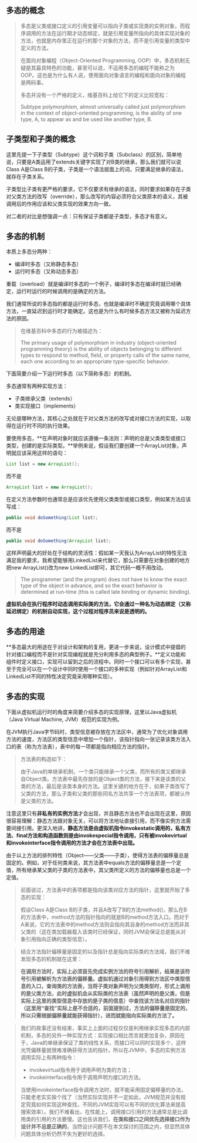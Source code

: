 ## 多态的概念

> 多态是父类或接口定义的引用变量可以指向子类或实现类的实例对象，而程序调用的方法在运行期才动态绑定，就是引用变量所指向的具体实现对象的方法，也就是内存里正在运行的那个对象的方法，而不是引用变量的类型中定义的方法。
>
> 在面向对象编程（Object-Oriented Programming, OOP）中，多态机制无疑是其最具特色的功能，甚至可以说，不运用多态的编程不能称之为OOP。这也是为什么有人说，使用面向对象语言的编程和面向对象的编程是两码事。
>
> 多态并没有一个严格的定义，维基百科上给它下的定义比较宽松：
>
> Subtype polymorphism, almost universally called just polymorphism in the context of object-oriented programming, is the ability of one type, A, to appear as and be used like another type, B.



## 子类型和子类的概念

这里先提一下子类型（Subtype）这个词和子类（Subclass）的区别，简单地说，只要是A类运用了extends关键字实现了对B类的继承，那么我们就可以说Class A是Class B的子类，子类是一个语法层面上的词，只要满足继承的语法，就存在子类关系。

子类型比子类有更严格的要求，它不仅要求有继承的语法，同时要求如果存在子类对父类方法的改写（override），那么改写的内容必须符合父类原本的语义，其被调用后的作用应该和父类实现的效果方向一致。

对二者的对比是想强调一点：只有保证子类都是子类型，多态才有意义。



## 多态的机制

本质上多态分两种：

- 编译时多态（又称静态多态）
- 运行时多态（又称动态多态）

重载（overload）就是编译时多态的一个例子，编译时多态在编译时就已经确定，运行时运行的时候调用的是确定的方法。

我们通常所说的多态指的都是运行时多态，也就是编译时不确定究竟调用哪个具体方法，一直延迟到运行时才能确定。这也是为什么有时候多态方法又被称为延迟方法的原因。

> 在维基百科中多态的行为被描述为：
>
> The primary usage of polymorphism in industry (object-oriented programming theory) is the ability of objects belonging to different types to respond to method, field, or property calls of the same name, each one according to an appropriate type-specific behavior.



下面简要介绍一下运行时多态（以下简称多态）的机制。

多态通常有两种实现方法：

- 子类继承父类（extends）
- 类实现接口（implements）

无论是哪种方法，其核心之处就在于对父类方法的改写或对接口方法的实现，以取得在运行时不同的执行效果。



要使用多态，**在声明对象时就应该遵循一条法则：声明的总是父类类型或接口类型，创建的是实际类型。**举例来说，假设我们要创建一个ArrayList对象，声明就应该采用这样的语句：

```java
List list = new ArrayList();
```

而不是

```java
ArrayList list = new ArrayList();
```



在定义方法参数时也通常总是应该优先使用父类类型或接口类型，例如某方法应该写成：

```java
public void doSomething(List list);
```

而不是

```java
public void doSomething(ArrayList list);
```



这样声明最大的好处在于结构的灵活性：假如某一天我认为ArrayList的特性无法满足我的要求，我希望能够用LinkedList来代替它，那么只需要在对象创建的地方把new ArrayList()改为new LinkedList即可，其它代码一概不用改动。

> The programmer (and the program) does not have to know the exact type of the object in advance, and so the exact behavior is determined at run-time (this is called late binding or dynamic binding).

**虚拟机会在执行程序时动态调用实际类的方法，它会通过一种名为动态绑定（又称延迟绑定）的机制自动实现，这个过程对程序员来说是透明的。**



## 多态的用途

**多态最大的用途在于对设计和架构的复用，更进一步来说，设计模式中提倡的针对接口编程而不是针对实现编程就是充分利用多态的典型例子。**定义功能和组件时定义接口，实现可以留到之后的流程中。同时一个接口可以有多个实现，甚至于完全可以在一个设计中同时使用一个接口的多种实现（例如针对ArrayList和LinkedList不同的特性决定究竟采用哪种实现）。



## 多态的实现

下面从虚拟机运行时的角度来简要介绍多态的实现原理，这里以Java虚拟机（Java Virtual Machine, JVM）规范的实现为例。

在JVM执行Java字节码时，类型信息被存放在方法区中，通常为了优化对象调用方法的速度，方法区的类型信息中增加一个指针，该指针指向一张记录该类方法入口的表（称为方法表），表中的每一项都是指向相应方法的指针。

> 方法表的构造如下：
>
> 由于Java的单继承机制，一个类只能继承一个父类，而所有的类又都继承自Object类。方法表中最先存放的是Object类的方法，接下来是该类的父类的方法，最后是该类本身的方法。这里关键的地方在于，如果子类改写了父类的方法，那么子类和父类的那些同名方法共享一个方法表项，都被认作是父类的方法。



注意这里只有**非私有的实例方法**才会出现，并且静态方法也不会出现在这里，原因很容易理解：静态方法跟对象无关，可以将方法地址直接引用，而不像实例方法需要间接引用。更深入地讲，**静态方法是由虚拟机指令invokestatic调用的，私有方法、final方法和构造函数则是由invokespecial指令调用，只有被invokevirtual和invokeinterface指令调用的方法才会在方法表中出现。**



由于以上方法的排列特性（Object——父类——子类），使得方法表的偏移量总是固定的。例如，对于任何类来说，其方法表中equals方法的偏移量总是一个定值，所有继承某父类的子类的方法表中，其父类所定义的方法的偏移量也总是一个定值。



> 前面说过，方法表中的表项都是指向该类对应方法的指针，这里就开始了多态的实现：
>
> 假设Class A是Class B的子类，并且A改写了B的方法method()，那么在B的方法表中，method方法的指针指向的就是B的method方法入口。而对于A来说，它的方法表中的method方法则会指向其自身的method方法而非其父类的（这在类加载器载入该类时已经保证，同时JVM会保证总是能从对象引用指向正确的类型信息）。



> 结合方法指针偏移量是固定的以及指针总是指向实际类的方法域，我们不难发现多态的机制就在这里：
>
> **在调用方法时，实际上必须首先完成实例方法的符号引用解析，结果是该符号引用被解析为方法表的偏移量。虚拟机通过对象引用得到方法区中类型信息的入口，查询类的方法表，当将子类对象声明为父类类型时，形式上调用的是父类方法，此时虚拟机会从实际类的方法表（虽然声明的是父类，但是实际上这里的类型信息中存放的是子类的信息）中查找该方法名对应的指针（这里用“查找”实际上是不合适的，前面提到过，方法的偏移量是固定的，所以只需根据偏移量就能获得指针），进而就能指向实际类的方法了。**



> 我们的故事还没有结束，事实上上面的过程仅仅是利用继承实现多态的内部机制，多态的另外一种实现方式：实现接口相比而言就更加复杂，原因在于，Java的单继承保证了类的线性关系，而接口可以同时实现多个，这样光凭偏移量就很难准确获得方法的指针。所以在JVM中，多态的实例方法调用实际上有两种指令：
>
> - invokevirtual指令用于调用声明为类的方法；
> - invokeinterface指令用于调用声明为接口的方法。
>
> 当使用invokeinterface指令调用方法时，就不能采用固定偏移量的办法，只能老老实实挨个找了（当然实际实现并不一定如此，JVM规范并没有规定究竟如何实现这种查找，不同的JVM实现可以有不同的优化算法来提高搜索效率）。我们不难看出，在性能上，调用接口引用的方法通常总是比调用类的引用的方法要慢。这也告诉我们，**在类和接口之间优先选择接口作为设计并不总是正确的**，当然设计问题不在本文探讨的范围之内，但显然具体问题具体分析仍然不失为更好的选择。